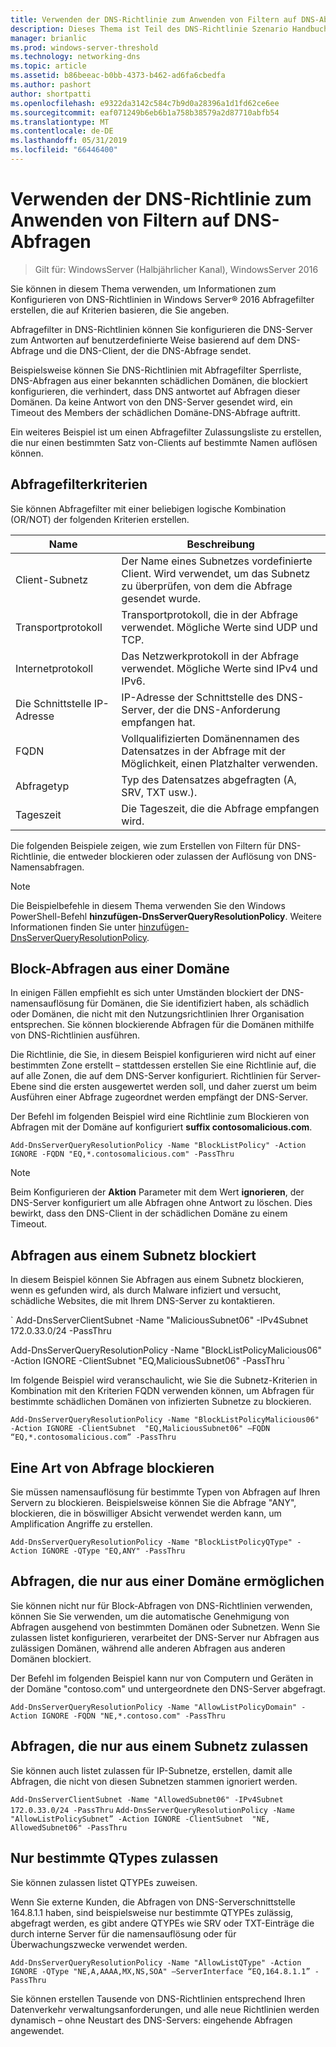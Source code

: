 ```yaml
---
title: Verwenden der DNS-Richtlinie zum Anwenden von Filtern auf DNS-Abfragen
description: Dieses Thema ist Teil des DNS-Richtlinie Szenario Handbuch für Windows Server 2016
manager: brianlic
ms.prod: windows-server-threshold
ms.technology: networking-dns
ms.topic: article
ms.assetid: b86beeac-b0bb-4373-b462-ad6fa6cbedfa
ms.author: pashort
author: shortpatti
ms.openlocfilehash: e9322da3142c584c7b9d0a28396a1d1fd62ce6ee
ms.sourcegitcommit: eaf071249b6eb6b1a758b38579a2d87710abfb54
ms.translationtype: MT
ms.contentlocale: de-DE
ms.lasthandoff: 05/31/2019
ms.locfileid: "66446400"
---
```

# <a name="use-dns-policy-for-applying-filters-on-dns-queries"></a>Verwenden der DNS-Richtlinie zum Anwenden von Filtern auf DNS-Abfragen

>Gilt für: WindowsServer (Halbjährlicher Kanal), WindowsServer 2016

Sie können in diesem Thema verwenden, um Informationen zum Konfigurieren von DNS-Richtlinien in Windows Server&reg; 2016 Abfragefilter erstellen, die auf Kriterien basieren, die Sie angeben. 

Abfragefilter in DNS-Richtlinien können Sie konfigurieren die DNS-Server zum Antworten auf benutzerdefinierte Weise basierend auf dem DNS-Abfrage und die DNS-Client, der die DNS-Abfrage sendet.

Beispielsweise können Sie DNS-Richtlinien mit Abfragefilter Sperrliste, DNS-Abfragen aus einer bekannten schädlichen Domänen, die blockiert konfigurieren, die verhindert, dass DNS antwortet auf Abfragen dieser Domänen. Da keine Antwort von den DNS-Server gesendet wird, ein Timeout des Members der schädlichen Domäne-DNS-Abfrage auftritt.

Ein weiteres Beispiel ist um einen Abfragefilter Zulassungsliste zu erstellen, die nur einen bestimmten Satz von-Clients auf bestimmte Namen auflösen können.

## <a name="bkmk_criteria"></a> Abfragefilterkriterien
Sie können Abfragefilter mit einer beliebigen logische Kombination (OR/NOT) der folgenden Kriterien erstellen.

|Name|Beschreibung|
|-----------------|---------------------|
|Client-Subnetz|Der Name eines Subnetzes vordefinierte Client. Wird verwendet, um das Subnetz zu überprüfen, von dem die Abfrage gesendet wurde.|
|Transportprotokoll|Transportprotokoll, die in der Abfrage verwendet. Mögliche Werte sind UDP und TCP.|
|Internetprotokoll|Das Netzwerkprotokoll in der Abfrage verwendet. Mögliche Werte sind IPv4 und IPv6.|
|Die Schnittstelle IP-Adresse|IP-Adresse der Schnittstelle des DNS-Server, der die DNS-Anforderung empfangen hat.|
|FQDN|Vollqualifizierten Domänennamen des Datensatzes in der Abfrage mit der Möglichkeit, einen Platzhalter verwenden.|
|Abfragetyp|Typ des Datensatzes abgefragten \(A, SRV, TXT usw.\).|
|Tageszeit|Die Tageszeit, die die Abfrage empfangen wird.|

Die folgenden Beispiele zeigen, wie zum Erstellen von Filtern für DNS-Richtlinie, die entweder blockieren oder zulassen der Auflösung von DNS-Namensabfragen.

>[!NOTE]
>Die Beispielbefehle in diesem Thema verwenden Sie den Windows PowerShell-Befehl **hinzufügen-DnsServerQueryResolutionPolicy**. Weitere Informationen finden Sie unter [hinzufügen-DnsServerQueryResolutionPolicy](https://docs.microsoft.com/powershell/module/dnsserver/add-dnsserverqueryresolutionpolicy?view=win10-ps). 

## <a name="bkmk_block1"></a>Block-Abfragen aus einer Domäne

In einigen Fällen empfiehlt es sich unter Umständen blockiert der DNS-namensauflösung für Domänen, die Sie identifiziert haben, als schädlich oder Domänen, die nicht mit den Nutzungsrichtlinien Ihrer Organisation entsprechen. Sie können blockierende Abfragen für die Domänen mithilfe von DNS-Richtlinien ausführen.

Die Richtlinie, die Sie, in diesem Beispiel konfigurieren wird nicht auf einer bestimmten Zone erstellt – stattdessen erstellen Sie eine Richtlinie auf, die auf alle Zonen, die auf dem DNS-Server konfiguriert. Richtlinien für Server-Ebene sind die ersten ausgewertet werden soll, und daher zuerst um beim Ausführen einer Abfrage zugeordnet werden empfängt der DNS-Server.

Der Befehl im folgenden Beispiel wird eine Richtlinie zum Blockieren von Abfragen mit der Domäne auf konfiguriert **suffix contosomalicious.com**.

`
Add-DnsServerQueryResolutionPolicy -Name "BlockListPolicy" -Action IGNORE -FQDN "EQ,*.contosomalicious.com" -PassThru 
`

>[!NOTE]
>Beim Konfigurieren der **Aktion** Parameter mit dem Wert **ignorieren**, der DNS-Server konfiguriert um alle Abfragen ohne Antwort zu löschen. Dies bewirkt, dass den DNS-Client in der schädlichen Domäne zu einem Timeout.

## <a name="bkmk_block2"></a>Abfragen aus einem Subnetz blockiert
In diesem Beispiel können Sie Abfragen aus einem Subnetz blockieren, wenn es gefunden wird, als durch Malware infiziert und versucht, schädliche Websites, die mit Ihrem DNS-Server zu kontaktieren. 

` Add-DnsServerClientSubnet -Name "MaliciousSubnet06" -IPv4Subnet 172.0.33.0/24 -PassThru

Add-DnsServerQueryResolutionPolicy -Name "BlockListPolicyMalicious06" -Action IGNORE -ClientSubnet  "EQ,MaliciousSubnet06" -PassThru `

Im folgende Beispiel wird veranschaulicht, wie Sie die Subnetz-Kriterien in Kombination mit den Kriterien FQDN verwenden können, um Abfragen für bestimmte schädlichen Domänen von infizierten Subnetze zu blockieren.

`
Add-DnsServerQueryResolutionPolicy -Name "BlockListPolicyMalicious06" -Action IGNORE -ClientSubnet  "EQ,MaliciousSubnet06" –FQDN “EQ,*.contosomalicious.com” -PassThru
`

## <a name="bkmk_block3"></a>Eine Art von Abfrage blockieren
Sie müssen namensauflösung für bestimmte Typen von Abfragen auf Ihren Servern zu blockieren. Beispielsweise können Sie die Abfrage "ANY", blockieren, die in böswilliger Absicht verwendet werden kann, um Amplification Angriffe zu erstellen.

`
Add-DnsServerQueryResolutionPolicy -Name "BlockListPolicyQType" -Action IGNORE -QType "EQ,ANY" -PassThru
`

## <a name="bkmk_allow1"></a>Abfragen, die nur aus einer Domäne ermöglichen
Sie können nicht nur für Block-Abfragen von DNS-Richtlinien verwenden, können Sie Sie verwenden, um die automatische Genehmigung von Abfragen ausgehend von bestimmten Domänen oder Subnetzen. Wenn Sie zulassen listet konfigurieren, verarbeitet der DNS-Server nur Abfragen aus zulässigen Domänen, während alle anderen Abfragen aus anderen Domänen blockiert.

Der Befehl im folgenden Beispiel kann nur von Computern und Geräten in der Domäne "contoso.com" und untergeordnete den DNS-Server abgefragt.

`
Add-DnsServerQueryResolutionPolicy -Name "AllowListPolicyDomain" -Action IGNORE -FQDN "NE,*.contoso.com" -PassThru 
`

## <a name="bkmk_allow2"></a>Abfragen, die nur aus einem Subnetz zulassen
Sie können auch listet zulassen für IP-Subnetze, erstellen, damit alle Abfragen, die nicht von diesen Subnetzen stammen ignoriert werden.

`
Add-DnsServerClientSubnet -Name "AllowedSubnet06" -IPv4Subnet 172.0.33.0/24 -PassThru
`
`
Add-DnsServerQueryResolutionPolicy -Name "AllowListPolicySubnet” -Action IGNORE -ClientSubnet  "NE, AllowedSubnet06" -PassThru
`

## <a name="bkmk_allow3"></a>Nur bestimmte QTypes zulassen
Sie können zulassen listet QTYPEs zuweisen. 

Wenn Sie externe Kunden, die Abfragen von DNS-Serverschnittstelle 164.8.1.1 haben, sind beispielsweise nur bestimmte QTYPEs zulässig, abgefragt werden, es gibt andere QTYPEs wie SRV oder TXT-Einträge die durch interne Server für die namensauflösung oder für Überwachungszwecke verwendet werden.

`
Add-DnsServerQueryResolutionPolicy -Name "AllowListQType" -Action IGNORE -QType "NE,A,AAAA,MX,NS,SOA" –ServerInterface “EQ,164.8.1.1” -PassThru
`

Sie können erstellen Tausende von DNS-Richtlinien entsprechend Ihren Datenverkehr verwaltungsanforderungen, und alle neue Richtlinien werden dynamisch – ohne Neustart des DNS-Servers: eingehende Abfragen angewendet. 
